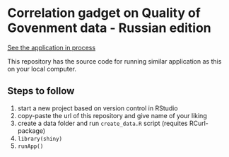 Correlation gadget on Quality of Govenment data - Russian edition
=============================

[See the application in process](http://glimmer.rstudio.com/muuankarski/QogCorrEastE)

This repository has the source code for running similar application as this on your local computer.

## Steps to follow

1. start a new project based on version control in RStudio
2. copy-paste the url of this repository and give name of your liking
3. create a data folder and run `create_data.R` script (requites RCurl-package)
4. `library(shiny)`
5. `runApp()`